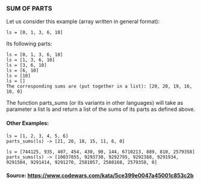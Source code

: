 ### SUM OF PARTS

Let us consider this example (array written in general format):
````
ls = [0, 1, 3, 6, 10]
````

Its following parts:
````
ls = [0, 1, 3, 6, 10]
ls = [1, 3, 6, 10]
ls = [3, 6, 10]
ls = [6, 10]
ls = [10]
ls = []
The corresponding sums are (put together in a list): [20, 20, 19, 16, 10, 0]
````

The function parts_sums (or its variants in other languages) will take as parameter a list ls and return a list of the sums of its parts as defined above.

#### Other Examples:
````
ls = [1, 2, 3, 4, 5, 6] 
parts_sums(ls) -> [21, 20, 18, 15, 11, 6, 0]

ls = [744125, 935, 407, 454, 430, 90, 144, 6710213, 889, 810, 2579358]
parts_sums(ls) -> [10037855, 9293730, 9292795, 9292388, 9291934, 9291504, 9291414, 9291270, 2581057, 2580168, 2579358, 0]
````

#### Source: https://www.codewars.com/kata/5ce399e0047a45001c853c2b
